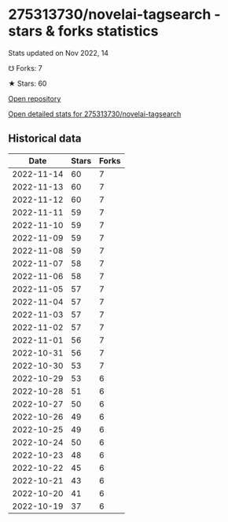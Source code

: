 # 275313730/novelai-tagsearch - stars & forks statistics

Stats updated on Nov 2022, 14

☋ Forks: 7

★ Stars: 60

[Open repository](https://github.com/275313730/novelai-tagsearch)

[Open detailed stats for 275313730/novelai-tagsearch](https://reviewgithub.com/rep/275313730/novelai-tagsearch)

## Historical data
| Date | Stars | Forks |
|------|-------|-------|
| 2022-11-14 | 60 | 7 | 
| 2022-11-13 | 60 | 7 | 
| 2022-11-12 | 60 | 7 | 
| 2022-11-11 | 59 | 7 | 
| 2022-11-10 | 59 | 7 | 
| 2022-11-09 | 59 | 7 | 
| 2022-11-08 | 59 | 7 | 
| 2022-11-07 | 58 | 7 | 
| 2022-11-06 | 58 | 7 | 
| 2022-11-05 | 57 | 7 | 
| 2022-11-04 | 57 | 7 | 
| 2022-11-03 | 57 | 7 | 
| 2022-11-02 | 57 | 7 | 
| 2022-11-01 | 56 | 7 | 
| 2022-10-31 | 56 | 7 | 
| 2022-10-30 | 53 | 7 | 
| 2022-10-29 | 53 | 6 | 
| 2022-10-28 | 51 | 6 | 
| 2022-10-27 | 50 | 6 | 
| 2022-10-26 | 49 | 6 | 
| 2022-10-25 | 49 | 6 | 
| 2022-10-24 | 50 | 6 | 
| 2022-10-23 | 48 | 6 | 
| 2022-10-22 | 45 | 6 | 
| 2022-10-21 | 43 | 6 | 
| 2022-10-20 | 41 | 6 | 
| 2022-10-19 | 37 | 6 | 

